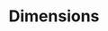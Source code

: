 ---
bigquery: https://console.cloud.google.com/bigquery?p=covid-19-dimensions-ai&page=table&d=data&t=publications
contributors: Digital Science, https://www.digital-science.com/
cost: Free for personal, non-commercial use.
description: Dimensions contains more than 100 million publications, ranging from
  articles published in scholarly journals, books and book chapters, to preprints
  and conference proceedings. All publications are contextualized with linked data
  sets, funding, publications, patents, clinical trials, and policy documents. You
  can also view associated categories, funders, institutions, and researcher profiles.
documentation: https://docs.dimensions.ai/bigquery/index.html
last_edit: Mon, 04 Apr 2022 19:04:00 GMT
location: https://www.dimensions.ai/products/free/
maintained_by: Digital Science, https://www.digital-science.com/
schema_fields: '[''original_assignee_orgs'', ''priority_year'', ''volume'', ''expiration_date'',
  ''gender'', ''title'', ''embargo_date'', ''organisation_details'', ''repository_name'',
  ''research_orgs'', ''parent_id'', ''acronym'', ''relationships'', ''original_assignee_countries'',
  ''mesh_headings'', ''funding_jpy'', ''associated_grant_ids'', ''linkout'', ''publication_ids'',
  ''labels'', ''assignee_orgs'', ''funding_gbp'', ''name'', ''cited_by_ids'', ''pmid'',
  ''funding_aud'', ''end_date'', ''application_number'', ''active_years'', ''original_assignee'',
  ''date_imported_gbq'', ''category_hrcs_hc'', ''granted_date'', ''categories'', ''editors'',
  ''doi'', ''investigators'', ''filing_status'', ''arxiv_id'', ''isbn'', ''filing_date'',
  ''associated_publication_doi'', ''date_print'', ''date_modified'', ''funding_eur'',
  ''funder_countries'', ''citations_count'', ''links'', ''repository_url'', ''priority_date'',
  ''current_assignee'', ''journal'', ''date_normal'', ''abstract'', ''resulting_publication_ids'',
  ''associated_publication_arxiv_id'', ''altmetrics'', ''publisher'', ''assignee_countries'',
  ''funding_cny'', ''book_series_title'', ''aliases'', ''jurisdiction'', ''category_sdg'',
  ''created_date'', ''open_access_categories_v2'', ''research_org_country_names'',
  ''language'', ''publication_year'', ''start_date'', ''category_icrp_cso'', ''legal_status'',
  ''supporting_grant_ids'', ''email_address'', ''issue'', ''original_title'', ''category_uoa'',
  ''end_year'', ''kind'', ''wikipedia_url'', ''funding_cad'', ''category_for'', ''funder_org_countries'',
  ''repository_id'', ''original_abstract'', ''expiration_year'', ''book_title'', ''authors'',
  ''funding_usd'', ''eisbn'', ''filing_year'', ''citation_string'', ''source_id'',
  ''research_org_state_names'', ''associated_publication_id'', ''acronyms'', ''acknowledgements'',
  ''foa_number'', ''funder_org_state_codes'', ''ipcr'', ''pmcid'', ''category_hra'',
  ''types'', ''conditions'', ''status'', ''id'', ''registry'', ''funding_currency'',
  ''publication_date'', ''funder_org'', ''category_rcdc'', ''date'', ''funding_chf'',
  ''inventor_names'', ''research_org_state_codes'', ''conference'', ''subtitles'',
  ''funder_org_cities'', ''granted_year'', ''research_org_city_names'', ''category_hrcs_rac'',
  ''family_members_ids'', ''funder_org_acronyms'', ''family_id'', ''associated_publication_pmid'',
  ''established'', ''concepts'', ''funder_orgs'', ''year'', ''type'', ''proceedings_title'',
  ''funding_amount'', ''start_year'', ''current_assignee_orgs'', ''funding_nzd'',
  ''category_bra'', ''address'', ''journal_lists'', ''interventions'', ''external_ids'',
  ''citations'', ''open_access_categories'', ''legal_events'', ''clinical_trial_ids'',
  ''resulting_publication_doi'', ''grant_number'', ''license'', ''cpc'', ''brief_title'',
  ''family_count'', ''phase'', ''researcher_ids'', ''patent_ids'', ''reference_ids'',
  ''funding_details'', ''research_org_countries'', ''description'', ''date_online'',
  ''metrics'', ''mesh_terms'', ''date_inserted'', ''current_assignee_countries'',
  ''pages'', ''category_icrp_ct'', ''research_org_cities'']'
shortname: dimensions
tags:
- scholarly literature
- patents
- funding
- clinical trials
- academic profiles
terms_of_use: 'Use of both the Dimensions COVID-19 dataset and full Dimensions dataset
  are subject to the Dimensions Terms of use: https://www.dimensions.ai/policies-terms-legal '
title: Dimensions
uuid: dcff88bd-fe6b-4fdb-8159-809bf9d7bc1c
---